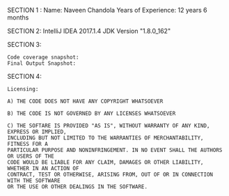 SECTION 1 :
    Name: Naveen Chandola
    Years of Experience: 12 years 6 months

SECTION 2:
    IntelliJ IDEA 2017.1.4
    JDK Version "1.8.0_162"

SECTION 3:

    Code coverage snapshot:
    Final Output Snapshot:

SECTION 4:

    Licensing:

    A) THE CODE DOES NOT HAVE ANY COPYRIGHT WHATSOEVER

    B) THE CODE IS NOT GOVERNED BY ANY LICENSES WHATSOEVER

    C) THE SOFTARE IS PROVIDED "AS IS", WITHOUT WARRANTY OF ANY KIND, EXPRESS OR IMPLIED,
    INCLUDING BUT NOT LIMITED TO THE WARRANTIES OF MERCHANTABILITY, FITNESS FOR A
    PARTICULAR PURPOSE AND NONINFRINGEMENT. IN NO EVENT SHALL THE AUTHORS OR USERS OF THE
    CODE WOULD BE LIABLE FOR ANY CLAIM, DAMAGES OR OTHER LIABILITY, WHETHER IN AN ACTION OF
    CONTRACT, TEST OR OTHERWISE, ARISING FROM, OUT OF OR IN CONNECTION WITH THE SOFTWARE
    OR THE USE OR OTHER DEALINGS IN THE SOFTWARE.
